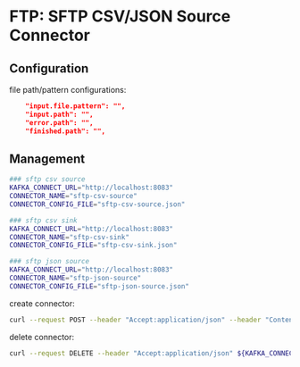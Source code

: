 # FTP: SFTP CSV/JSON Source Connector

## Configuration

file path/pattern configurations:

```json
    "input.file.pattern": "",
    "input.path": "",
    "error.path": "",
    "finished.path": "",
```

## Management

```sh
### sftp csv source
KAFKA_CONNECT_URL="http://localhost:8083"
CONNECTOR_NAME="sftp-csv-source"
CONNECTOR_CONFIG_FILE="sftp-csv-source.json"

### sftp csv sink
KAFKA_CONNECT_URL="http://localhost:8083"
CONNECTOR_NAME="sftp-csv-sink"
CONNECTOR_CONFIG_FILE="sftp-csv-sink.json"

### sftp json source
KAFKA_CONNECT_URL="http://localhost:8083"
CONNECTOR_NAME="sftp-json-source"
CONNECTOR_CONFIG_FILE="sftp-json-source.json"
```

create connector:

```sh
curl --request POST --header "Accept:application/json" --header "Content-Type:application/json" --data @${CONNECTOR_CONFIG_FILE} ${KAFKA_CONNECT_URL}/connectors
```

delete connector:

```sh
curl --request DELETE --header "Accept:application/json" ${KAFKA_CONNECT_URL}/connectors/${CONNECTOR_NAME}
```
